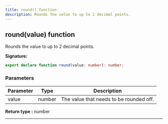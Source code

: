 ```yaml
---
title: round() function
description: Rounds the value to up to 2 decimal points.
---
```


## round(value) function

Rounds the value to up to 2 decimal points.

**Signature:**

```ts
export declare function round(value: number): number;
```

### Parameters

| Parameter | Type | Description |
| --------- | ---- | ----------- |
| value | number | The value that needs to be rounded off. |


**Return type :** number

---


